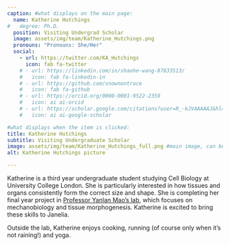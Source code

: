 ```yaml
---
caption: #what displays on the main page:
  name: Katherine Hutchings
#   degree: Ph.D.
  position: Visiting Undergrad Scholar
  image: assets/img/team/Katherine_Hutchings.png
  pronouns: "Pronouns: She/Her"
  social:
    - url: https://twitter.com/KA_Hutchings
      icon: fab fa-twitter
    # - url: https://linkedin.com/in/shaohe-wang-87833513/
    #   icon: fab fa-linkedin-in
    # - url: https://github.com/snownontrace
    #   icon: fab fa-github
    # - url: https://orcid.org/0000-0001-9522-2359
    #   icon: ai ai-orcid
    # - url: https://scholar.google.com/citations?user=R_-kJV4AAAAJ&hl=en
    #   icon: ai ai-google-scholar

#what displays when the item is clicked:
title: Katherine Hutchings
subtitle: Visiting Undergraduate Scholar
image: assets/img/team/Katherine_Hutchings_full.png #main image, can be a link or a file in assets/img/portfolio
alt: Katherine Hutchings picture

---
```


Katherine is a third year undergraduate student studying Cell Biology at University College London. She is particularly interested in how tissues and organs consistently form the correct size and shape. She is completing her final year project in <a href="https://www.ucl.ac.uk/lmcb/users/yanlan-mao" target="_blank">Professor Yanlan Mao’s lab</a>, which focuses on mechanobiology and tissue morphogenesis. Katherine is excited to bring these skills to Janelia.

Outside the lab, Katherine enjoys cooking, running (of course only when it’s not raining!) and yoga.
